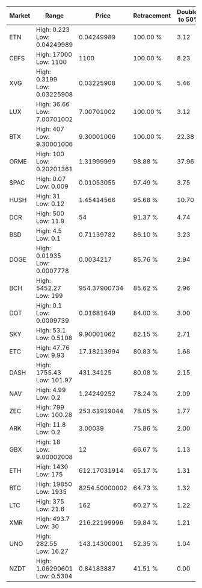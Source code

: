 | Market | Range | Price| Retracement | Doubles to 50% |
| --- | --- | --- | --- | --- |
| ETN | High: 0.223<br />Low: 0.04249989 | 0.04249989 | 100.00 % | 3.12 |
| CEFS | High: 17000<br />Low: 1100 | 1100 | 100.00 % | 8.23 |
| XVG | High: 0.3199<br />Low: 0.03225908 | 0.03225908 | 100.00 % | 5.46 |
| LUX | High: 36.66<br />Low: 7.00701002 | 7.00701002 | 100.00 % | 3.12 |
| BTX | High: 407<br />Low: 9.30001006 | 9.30001006 | 100.00 % | 22.38 |
| ORME | High: 100<br />Low: 0.20201361 | 1.31999999 | 98.88 % | 37.96 |
| $PAC | High: 0.07<br />Low: 0.009 | 0.01053055 | 97.49 % | 3.75 |
| HUSH | High: 31<br />Low: 0.12 | 1.45414566 | 95.68 % | 10.70 |
| DCR | High: 500<br />Low: 11.9 | 54 | 91.37 % | 4.74 |
| BSD | High: 4.5<br />Low: 0.1 | 0.71139782 | 86.10 % | 3.23 |
| DOGE | High: 0.01935<br />Low: 0.0007778 | 0.0034217 | 85.76 % | 2.94 |
| BCH | High: 5452.27<br />Low: 199 | 954.37900734 | 85.62 % | 2.96 |
| DOT | High: 0.1<br />Low: 0.0009739 | 0.01681649 | 84.00 % | 3.00 |
| SKY | High: 53.1<br />Low: 0.5108 | 9.90001062 | 82.15 % | 2.71 |
| ETC | High: 47.76<br />Low: 9.93 | 17.18213994 | 80.83 % | 1.68 |
| DASH | High: 1755.43<br />Low: 101.97 | 431.34125 | 80.08 % | 2.15 |
| NAV | High: 4.99<br />Low: 0.2 | 1.24249252 | 78.24 % | 2.09 |
| ZEC | High: 799<br />Low: 100.28 | 253.61919044 | 78.05 % | 1.77 |
| ARK | High: 11.8<br />Low: 0.2 | 3.00039 | 75.86 % | 2.00 |
| GBX | High: 18<br />Low: 9.00002008 | 12 | 66.67 % | 1.13 |
| ETH | High: 1430<br />Low: 175 | 612.17031914 | 65.17 % | 1.31 |
| BTC | High: 19850<br />Low: 1935 | 8254.50000002 | 64.73 % | 1.32 |
| LTC | High: 375<br />Low: 21.6 | 162 | 60.27 % | 1.22 |
| XMR | High: 493.7<br />Low: 30 | 216.22199996 | 59.84 % | 1.21 |
| UNO | High: 282.55<br />Low: 16.27 | 143.14300001 | 52.35 % | 1.04 |
| NZDT | High: 1.06290601<br />Low: 0.5304 | 0.84183887 | 41.51 % | 0.00 |
